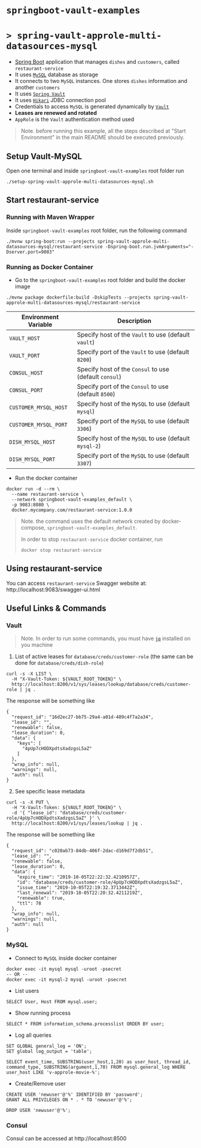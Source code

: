 # `springboot-vault-examples`
# `> spring-vault-approle-multi-datasources-mysql`

- [Spring Boot](https://docs.spring.io/spring-boot/docs/current/reference/htmlsingle/) application that manages `dishes`
and `customers`, called `restaurant-service`
- It uses [`MySQL`](https://www.mysql.com/) database as storage
- It connects to two `MySQL` instances. One stores `dishes` information and another `customers`
- It uses [`Spring Vault`](https://docs.spring.io/spring-vault/docs/2.1.3.RELEASE/reference/html/#_document_structure)
- It uses [`Hikari`](https://github.com/brettwooldridge/HikariCP) JDBC connection pool
- Credentials to access `MySQL` is generated dynamically by [`Vault`](https://www.vaultproject.io)
- **Leases are renewed and rotated**
- `AppRole` is the `Vault` authentication method used

> Note. before running this example, all the steps described at "Start Environment" in the main README should be
executed previously.

## Setup Vault-MySQL

Open one terminal and inside `springboot-vault-examples` root folder run
```
./setup-spring-vault-approle-multi-datasources-mysql.sh
```

## Start restaurant-service

### Running with Maven Wrapper

Inside `springboot-vault-examples` root folder, run the following command
```
./mvnw spring-boot:run --projects spring-vault-approle-multi-datasources-mysql/restaurant-service -Dspring-boot.run.jvmArguments="-Dserver.port=9083"
```

### Running as Docker Container

- Go to the `springboot-vault-examples` root folder and build the docker image
```
./mvnw package dockerfile:build -DskipTests --projects spring-vault-approle-multi-datasources-mysql/restaurant-service
```
| Environment Variable  | Description                                              |
| --------------------- | ---------------------------------------------------------|
| `VAULT_HOST`          | Specify host of the `Vault` to use (default `vault`)     |
| `VAULT_PORT`          | Specify port of the `Vault` to use (default `8200`)      |
| `CONSUL_HOST`         | Specify host of the `Consul` to use (default `consul`)   |
| `CONSUL_PORT`         | Specify port of the `Consul` to use (default `8500`)     |
| `CUSTOMER_MYSQL_HOST` | Specify host of the `MySQL` to use (default `mysql`)     |
| `CUSTOMER_MYSQL_PORT` | Specify port of the `MySQL` to use (default `3306`)      |
| `DISH_MYSQL_HOST`     | Specify host of the `MySQL` to use (default `mysql-2`)   |
| `DISH_MYSQL_PORT`     | Specify port of the `MySQL` to use (default `3307`)      |

- Run the docker container
```
docker run -d --rm \
  --name restaurant-service \
  --network springboot-vault-examples_default \
  -p 9083:8080 \
  docker.mycompany.com/restaurant-service:1.0.0
```
> Note. the command uses the default network created by docker-compose, `springboot-vault-examples_default`.
>
> In order to stop `restaurant-service` docker container, run
> ```
> docker stop restaurant-service 
> ```

## Using restaurant-service

You can access `restaurant-service` Swagger website at: http://localhost:9083/swagger-ui.html

## Useful Links & Commands

### Vault

> Note. In order to run some commands, you must have [`jq`](https://stedolan.github.io/jq) installed on you machine

1. List of active leases for `database/creds/customer-role` (the same can be done for `database/creds/dish-role`)
```
curl -s -X LIST \
  -H "X-Vault-Token: ${VAULT_ROOT_TOKEN}" \
  http://localhost:8200/v1/sys/leases/lookup/database/creds/customer-role | jq .
```

The response will be something like
```
{
  "request_id": "16d2ec27-bb75-29a4-a01d-489c4f7a2a34",
  "lease_id": "",
  "renewable": false,
  "lease_duration": 0,
  "data": {
    "keys": [
      "4pUp7cHODXpdtsXadzgsL5aZ"
    ]
  },
  "wrap_info": null,
  "warnings": null,
  "auth": null
}
```

2. See specific lease metadata
```
curl -s -X PUT \
  -H "X-Vault-Token: ${VAULT_ROOT_TOKEN}" \
  -d '{ "lease_id": "database/creds/customer-role/4pUp7cHODXpdtsXadzgsL5aZ" }' \
  http://localhost:8200/v1/sys/leases/lookup | jq .
```

The response will be something like
```
{
  "request_id": "c020ab73-84db-406f-2dac-d169d7f2db51",
  "lease_id": "",
  "renewable": false,
  "lease_duration": 0,
  "data": {
    "expire_time": "2019-10-05T22:22:32.4210957Z",
    "id": "database/creds/customer-role/4pUp7cHODXpdtsXadzgsL5aZ",
    "issue_time": "2019-10-05T22:19:32.3713442Z",
    "last_renewal": "2019-10-05T22:20:32.4211219Z",
    "renewable": true,
    "ttl": 78
  },
  "wrap_info": null,
  "warnings": null,
  "auth": null
}
``` 

### MySQL

- Connect to `MySQL` inside docker container
```
docker exec -it mysql mysql -uroot -psecret
-- OR --
docker exec -it mysql-2 mysql -uroot -psecret
```

- List users
```
SELECT User, Host FROM mysql.user;
```

- Show running process
```
SELECT * FROM information_schema.processlist ORDER BY user;
```

- Log all queries
```
SET GLOBAL general_log = 'ON';
SET global log_output = 'table';

SELECT event_time, SUBSTRING(user_host,1,20) as user_host, thread_id, command_type, SUBSTRING(argument,1,70) FROM mysql.general_log WHERE user_host LIKE 'v-approle-movie-%';
```

- Create/Remove user
```
CREATE USER 'newuser'@'%' IDENTIFIED BY 'password';
GRANT ALL PRIVILEGES ON * . * TO 'newuser'@'%';

DROP USER 'newuser'@'%';
```

### Consul

Consul can be accessed at http://localhost:8500
